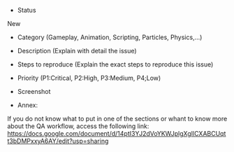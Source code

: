- Status

New

- Category (Gameplay, Animation, Scripting, Particles, Physics,...)



- Description (Explain with detail the issue)



- Steps to reproduce (Explain the exact steps to reproduce this issue)



- Priority (P1:Critical, P2:High, P3:Medium, P4;Low)



- Screenshot



- Annex:

If you do not know what to put in one of the sections or whant to know more about the QA workflow, access the following link:
https://docs.google.com/document/d/14ptI3YJ2dVoYKWJplgXgIlCXABCUqtt3bDMPxxyA6AY/edit?usp=sharing
